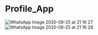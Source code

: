 # Profile_App
![WhatsApp Image 2020-08-25 at 21 16 27](https://user-images.githubusercontent.com/54672937/91185775-6d777c80-e718-11ea-95ba-3e6956988325.jpeg)
![WhatsApp Image 2020-08-25 at 21 16 28](https://user-images.githubusercontent.com/54672937/91185792-71a39a00-e718-11ea-9903-a3b12e56e99f.jpeg)
